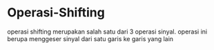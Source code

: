 # Operasi-Shifting
operasi shifting merupakan salah satu dari 3 operasi sinyal. operasi ini berupa menggeser sinyal dari satu garis ke garis yang lain
